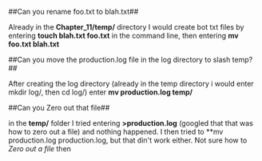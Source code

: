 ##Can you rename foo.txt to blah.txt##

Already in the **Chapter_11/temp/** directory I would create bot txt files by entering
**touch blah.txt foo.txt** in the command line, then entering **mv foo.txt blah.txt**

##Can you move the production.log file in the log directory to slash temp?##

After creating the log directory (already in the temp directory i would enter mkdir log/, then cd log/) 
enter **mv production.log temp/**

##Can you Zero out that file##

in the **temp/** folder I tried entering **>production.log** (googled that that was how to zero out a file)
and nothing happened. I then tried to **mv production.log production.log, but that din't work either. 
Not sure how to *Zero out a file* then
